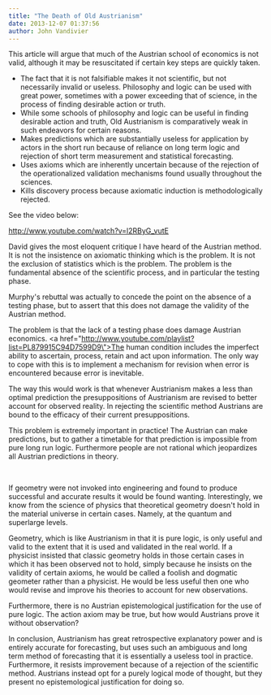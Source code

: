 ```yaml
---
title: "The Death of Old Austrianism"
date: 2013-12-07 01:37:56
author: John Vandivier
---
```




This article will argue that much of the Austrian school of economics is not valid, although it may be resuscitated if certain key steps are quickly taken.
<ul>
	<li>The fact that it is not falsifiable makes it not scientific, but not necessarily invalid or useless. Philosophy and logic can be used with great power, sometimes with a power exceeding that of science, in the process of finding desirable action or truth.</li>
	<li>While some schools of philosophy and logic can be useful in finding desirable action and truth, Old Austrianism is comparatively weak in such endeavors for certain reasons.</li>
	<li>Makes predictions which are substantially useless for application by actors in the short run because of reliance on long term logic and rejection of short term measurement and statistical forecasting.</li>
	<li>Uses axioms which are inherently uncertain because of the rejection of the operationalized validation mechanisms found usually throughout the sciences.</li>
	<li>Kills discovery process because axiomatic induction is methodologically rejected.</li>
</ul>
See the video below:

http://www.youtube.com/watch?v=l2RByG_vutE

David gives the most eloquent critique I have heard of the Austrian method. It is not the insistence on axiomatic thinking which is the problem. It is not the exclusion of statistics which is the problem. The problem is the fundamental absence of the scientific process, and in particular the testing phase.

Murphy's rebuttal was actually to concede the point on the absence of a testing phase, but to assert that this does not damage the validity of the Austrian method.

The problem is that the lack of a testing phase does damage Austrian economics. <a href=\"http://www.youtube.com/playlist?list=PL879915C94D7599D9\">The human condition includes the imperfect ability to ascertain, process, retain and act upon information.</a> The only way to cope with this is to implement a mechanism for revision when error is encountered because error is inevitable.

The way this would work is that whenever Austrianism makes a less than optimal prediction the presuppositions of Austrianism are revised to better account for observed reality. In rejecting the scientific method Austrians are bound to the efficacy of their current presuppositions.

This problem is extremely important in practice! The Austrian can make predictions, but to gather a timetable for that prediction is impossible from pure long run logic. Furthermore people are not rational which jeopardizes all Austrian predictions in theory.

&nbsp;

If geometry were not invoked into engineering and found to produce successful and accurate results it would be found wanting. Interestingly, we know from the science of physics that theoretical geometry doesn't hold in the material universe in certain cases. Namely, at the quantum and superlarge levels.

Geometry, which is like Austrianism in that it is pure logic, is only useful and valid to the extent that it is used and validated in the real world. If a physicist insisted that classic geometry holds in those certain cases in which it has been observed not to hold, simply because he insists on the validity of certain axioms, he would be called a foolish and dogmatic geometer rather than a physicist. He would be less useful then one who would revise and improve his theories to account for new observations.

Furthermore, there is no Austrian epistemological justification for the use of pure logic. The action axiom may be true, but how would Austrians prove it without observation?

In conclusion, Austrianism has great retrospective explanatory power and is entirely accurate for forecasting, but uses such an ambiguous and long term method of forecasting that it is essentially a useless tool in practice. Furthermore, it resists improvement because of a rejection of the scientific method. Austrians instead opt for a purely logical mode of thought, but they present no epistemological justification for doing so.